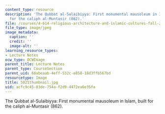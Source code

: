 ```yaml
---
content_type: resource
description: 'The Qubbat al-Sulaibiyya: First monumental mausoleum in Islam, built
  for the caliph al-Muntasir (862).'
file: /courses/4-614-religious-architecture-and-islamic-cultures-fall-2002/acfc9c4583de754af2d94472ea6e35fa_5021thumbnail.jpg
file_type: image/jpeg
image_metadata:
  caption: ''
  credit: ''
  image-alt: ''
learning_resource_types:
- Lecture Notes
ocw_type: OCWImage
parent_title: Lecture Notes
parent_type: CourseSection
parent_uid: 68abeaab-4eff-532c-e858-18d3ffb567bd
resourcetype: Image
title: 5021thumbnail.jpg
uid: acfc9c45-83de-754a-f2d9-4472ea6e35fa
---
```

The Qubbat al-Sulaibiyya: First monumental mausoleum in Islam, built for the caliph al-Muntasir (862).

